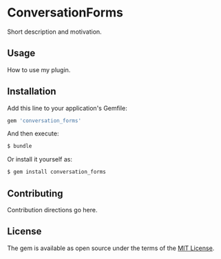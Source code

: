 # ConversationForms
Short description and motivation.

## Usage
How to use my plugin.

## Installation
Add this line to your application's Gemfile:

```ruby
gem 'conversation_forms'
```

And then execute:
```bash
$ bundle
```

Or install it yourself as:
```bash
$ gem install conversation_forms
```

## Contributing
Contribution directions go here.

## License
The gem is available as open source under the terms of the [MIT License](http://opensource.org/licenses/MIT).
